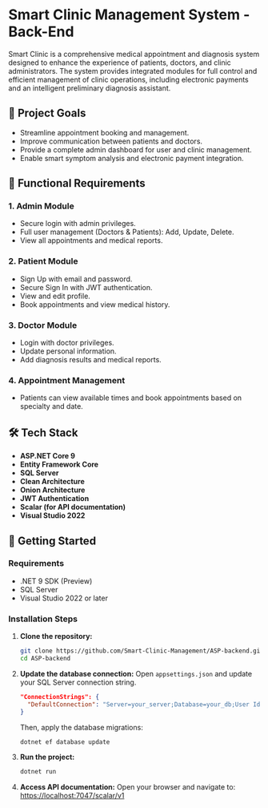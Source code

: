 # Smart Clinic Management System - Back-End

Smart Clinic is a comprehensive medical appointment and diagnosis system designed to enhance the experience of patients, doctors, and clinic administrators. The system provides integrated modules for full control and efficient management of clinic operations, including electronic payments and an intelligent preliminary diagnosis assistant.

## 🎯 Project Goals

- Streamline appointment booking and management.
- Improve communication between patients and doctors.
- Provide a complete admin dashboard for user and clinic management.
- Enable smart symptom analysis and electronic payment integration.

## 🧩 Functional Requirements

### 1. Admin Module
- Secure login with admin privileges.
- Full user management (Doctors & Patients): Add, Update, Delete.
- View all appointments and medical reports.

### 2. Patient Module
- Sign Up with email and password.
- Secure Sign In with JWT authentication.
- View and edit profile.
- Book appointments and view medical history.

### 3. Doctor Module
- Login with doctor privileges.
- Update personal information.
- Add diagnosis results and medical reports.

### 4. Appointment Management
- Patients can view available times and book appointments based on specialty and date.

## 🛠️ Tech Stack

- **ASP.NET Core 9**
- **Entity Framework Core**
- **SQL Server**
- **Clean Architecture**
- **Onion Architecture**
- **JWT Authentication**
- **Scalar (for API documentation)**
- **Visual Studio 2022**

## 🚀 Getting Started

### Requirements

- .NET 9 SDK (Preview)
- SQL Server
- Visual Studio 2022 or later
### Installation Steps

1. **Clone the repository:**
   ```bash
   git clone https://github.com/Smart-Clinic-Management/ASP-backend.git
   cd ASP-backend
   ```

2. **Update the database connection:**
   Open `appsettings.json` and update your SQL Server connection string.
   ```json
   "ConnectionStrings": {
     "DefaultConnection": "Server=your_server;Database=your_db;User Id=your_username;Password=your_password;"
   }
   ```

   Then, apply the database migrations:
   ```bash
   dotnet ef database update
   ```

3. **Run the project:**
   ```bash
   dotnet run
   ```

4. **Access API documentation:**
   Open your browser and navigate to:
   [https://localhost:7047/scalar/v1](https://localhost:7047/scalar/v1)




